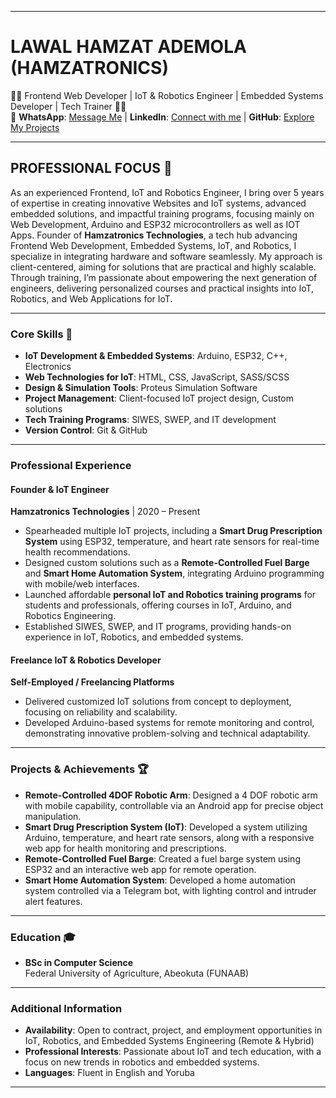 
---

# **LAWAL HAMZAT ADEMOLA (HAMZATRONICS)**  
👨‍💻 Frontend Web Developer | IoT & Robotics Engineer | Embedded Systems Developer | Tech Trainer 👨‍🏫  
📱 **WhatsApp**: [Message Me](https://wa.link/9wp4z9) | **LinkedIn**: [Connect with me](https://www.linkedin.com/in/hamzat-lawal-a88404239) | **GitHub**: [Explore My Projects](https://github.com/EngineerHamziey)

---

## **PROFESSIONAL FOCUS** 🌟
As an experienced Frontend, IoT and Robotics Engineer, I bring over 5 years of expertise in creating innovative Websites and IoT systems, advanced embedded solutions, and impactful training programs, focusing mainly on Web Development, Arduino and ESP32 microcontrollers as well as IOT Apps. Founder of **Hamzatronics Technologies**, a tech hub advancing Frontend Web Development, Embedded Systems, IoT, and Robotics, I specialize in integrating hardware and software seamlessly. My approach is client-centered, aiming for solutions that are practical and highly scalable. Through training, I’m passionate about empowering the next generation of engineers, delivering personalized courses and practical insights into IoT, Robotics, and Web Applications for IoT.

---

### **Core Skills** 📌
- **IoT Development & Embedded Systems**: Arduino, ESP32, C++, Electronics
- **Web Technologies for IoT**: HTML, CSS, JavaScript, SASS/SCSS
- **Design & Simulation Tools**: Proteus Simulation Software
- **Project Management**: Client-focused IoT project design, Custom solutions
- **Tech Training Programs**: SIWES, SWEP, and IT development
- **Version Control**: Git & GitHub

---

### **Professional Experience**

#### **Founder & IoT Engineer**  
**Hamzatronics Technologies** | 2020 – Present  
- Spearheaded multiple IoT projects, including a **Smart Drug Prescription System** using ESP32, temperature, and heart rate sensors for real-time health recommendations.
- Designed custom solutions such as a **Remote-Controlled Fuel Barge** and **Smart Home Automation System**, integrating Arduino programming with mobile/web interfaces.
- Launched affordable **personal IoT and Robotics training programs** for students and professionals, offering courses in IoT, Arduino, and Robotics Engineering.
- Established SIWES, SWEP, and IT programs, providing hands-on experience in IoT, Robotics, and embedded systems.

#### **Freelance IoT & Robotics Developer**  
**Self-Employed / Freelancing Platforms**  
- Delivered customized IoT solutions from concept to deployment, focusing on reliability and scalability.
- Developed Arduino-based systems for remote monitoring and control, demonstrating innovative problem-solving and technical adaptability.

---

### **Projects & Achievements** 🏆

- **Remote-Controlled 4DOF Robotic Arm**: Designed a 4 DOF robotic arm with mobile capability, controllable via an Android app for precise object manipulation.
- **Smart Drug Prescription System (IoT)**: Developed a system utilizing Arduino, temperature, and heart rate sensors, along with a responsive web app for health monitoring and prescriptions.
- **Remote-Controlled Fuel Barge**: Created a fuel barge system using ESP32 and an interactive web app for remote operation.
- **Smart Home Automation System**: Developed a home automation system controlled via a Telegram bot, with lighting control and intruder alert features.

---

### **Education** 🎓
- **BSc in Computer Science**  
  Federal University of Agriculture, Abeokuta (FUNAAB)

---

### **Additional Information**
- **Availability**: Open to contract, project, and employment opportunities in IoT, Robotics, and Embedded Systems Engineering (Remote & Hybrid)
- **Professional Interests**: Passionate about IoT and tech education, with a focus on new trends in robotics and embedded systems.
- **Languages**: Fluent in English and Yoruba

--- 
